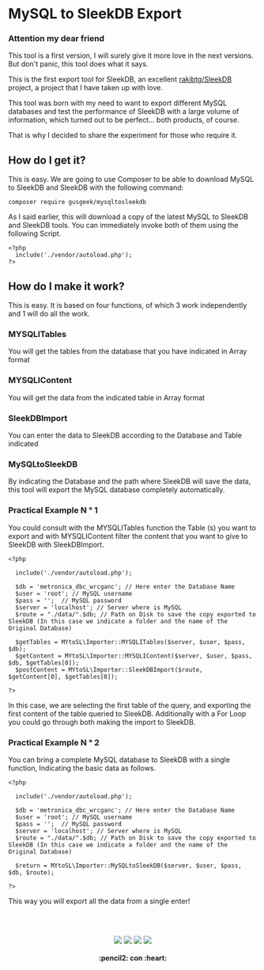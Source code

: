 # MySQL to SleekDB Export
### Attention my dear friend
This tool is a first version, I will surely give it more love in the next versions. But don't panic, this tool does what it says.

This is the first export tool for SleekDB, an excellent [rakibtg/SleekDB](https://github.com/rakibtg/SleekDB) project, a project that I have taken up with love.

This tool was born with my need to want to export different MySQL databases and test the performance of SleekDB with a large volume of information, which turned out to be perfect... both products, of course.

That is why I decided to share the experiment for those who require it.


## How do I get it? 
This is easy. We are going to use Composer to be able to download MySQL to SleekDB and SleekDB with the following command:

```
composer require gusgeek/mysqltosleekdb
```

As I said earlier, this will download a copy of the latest MySQL to SleekDB and SleekDB tools. You can immediately invoke both of them using the following Script. 

```
<?php
  include('./vendor/autoload.php'); 
?>
```

##  How do I make it work?
This is easy. It is based on four functions, of which 3 work independently and 1 will do all the work.

### MYSQLITables
You will get the tables from the database that you have indicated in Array format
### MYSQLIContent
You will get the data from the indicated table in Array format
### SleekDBImport
You can enter the data to SleekDB according to the Database and Table indicated
### MySQLtoSleekDB
By indicating the Database and the path where SleekDB will save the data, this tool will export the MySQL database completely automatically. 


### Practical Example N ° 1
You could consult with the MYSQLITables function the Table (s) you want to export and with MYSQLIContent filter the content that you want to give to SleekDB with SleekDBImport.

```
<?php

  include('./vendor/autoload.php'); 
  
  $db = 'metronica_dbc_wrcganc'; // Here enter the Database Name
  $user = 'root'; // MySQL username
  $pass = '';  // MySQL password
  $server = 'localhost'; // Server where is MySQL
  $route = "./data/".$db; // Path on Disk to save the copy exported to SleekDB (In this case we indicate a folder and the name of the Original Database) 

  $getTables = MYtoSL\Importer::MYSQLITables($server, $user, $pass, $db);
  $getContent = MYtoSL\Importer::MYSQLIContent($server, $user, $pass, $db, $getTables[0]);
  $postContent = MYtoSL\Importer::SleekDBImport($route, $getContent[0], $getTables[0]);

?>
```

In this case, we are selecting the first table of the query, and exporting the first content of the table queried to SleekDB. Additionally with a For Loop you could go through both making the import to SleekDB. 


### Practical Example N ° 2
You can bring a complete MySQL database to SleekDB with a single function, Indicating the basic data as follows.

```
<?php

  include('./vendor/autoload.php'); 
  
  $db = 'metronica_dbc_wrcganc'; // Here enter the Database Name
  $user = 'root'; // MySQL username
  $pass = '';  // MySQL password
  $server = 'localhost'; // Server where is MySQL
  $route = "./data/".$db; // Path on Disk to save the copy exported to SleekDB (In this case we indicate a folder and the name of the Original Database) 

  $return = MYtoSL\Importer::MySQLtoSleekDB($server, $user, $pass, $db, $route); 
  
?>
```

This way you will export all the data from a single enter! 

<br><br>
<p align="center">
    <img src="https://img.shields.io/github/downloads/gusgeek/MySQLtoSleekDB/total">  
    <img src="https://img.shields.io/github/v/release/gusgeek/MySQLtoSleekDB">  
    <img src="https://img.shields.io/github/release-date/gusgeek/MySQLtoSleekDB">  
    <img src="https://img.shields.io/github/languages/code-size/gusgeek/MySQLtoSleekDB">
  <br><br>
  <strong>:pencil2: con :heart:</strong>
</p>


